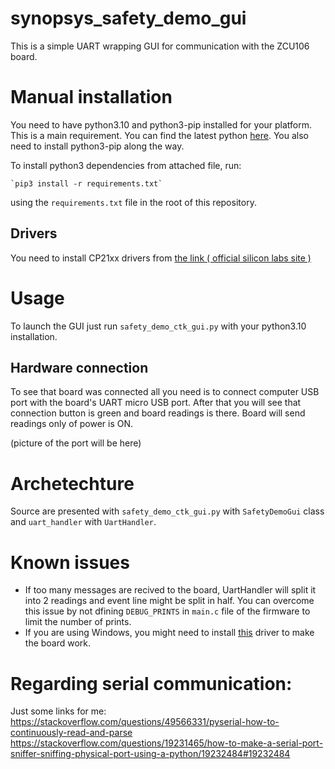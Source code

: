 # synopsys_safety_demo_gui

This is a simple UART wrapping GUI for communication with the ZCU106 board.

# Manual installation

You need to have python3.10 and python3-pip installed for your platform. This is a main requirement. You can find the latest python [here](https://www.python.org/downloads/). You also need to install  python3-pip along the way.

To install python3 dependencies from attached file, run:

    `pip3 install -r requirements.txt`
using the `requirements.txt` file in the root of this repository.


## Drivers

You need to install CP21xx drivers from [ the link  ( official silicon labs site ) ](https://www.silabs.com/developers/usb-to-uart-bridge-vcp-drivers?tab=downloads)

# Usage

To launch the GUI just run `safety_demo_ctk_gui.py` with your python3.10 installation.

## Hardware connection

To see that board was connected all you need is to connect computer USB port with the board's UART micro USB port. After that you will see that connection button is green and board readings is there. Board will send readings only of power is ON.

(picture of the port will be here)
# Archetechture

Source are presented with `safety_demo_ctk_gui.py` with `SafetyDemoGui` class and `uart_handler` with `UartHandler`.


# Known issues

* If too many messages are recived to the board, UartHandler will split it into 2 readings and event line might be split in half. You can overcome this issue by not dfining `DEBUG_PRINTS` in `main.c` file of the firmware to limit the number of prints.
* If you are using Windows, you might need to install [this](https://www.silabs.com/developers/usb-to-uart-bridge-vcp-drivers?tab=downloads) driver to make the board work.


# Regarding serial communication:

Just some links for me:
https://stackoverflow.com/questions/49566331/pyserial-how-to-continuously-read-and-parse
https://stackoverflow.com/questions/19231465/how-to-make-a-serial-port-sniffer-sniffing-physical-port-using-a-python/19232484#19232484